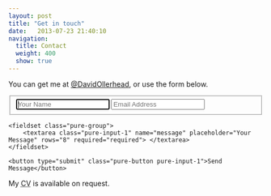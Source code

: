 ```yaml
---
layout: post
title: "Get in touch"
date:   2013-07-23 21:40:10
navigation:
  title: Contact
  weight: 400
  show: true
---
```


You can get me at [@DavidOllerhead][twitter], or use the form below.

<form action="" class="contact pure-form pure-form-aligned">
    <fieldset class="pure-group">
        <input type="text" class="pure-input-1" placeholder="Your Name" name="name" required="required" autofocus="autofocus" />
        <input type="email" class="pure-input-1" placeholder="Email Address" name="email" required="required" />
    </fieldset>

    <fieldset class="pure-group">
        <textarea class="pure-input-1" name="message" placeholder="Your Message" rows="8" required="required"> </textarea>
    </fieldset>

    <button type="submit" class="pure-button pure-input-1">Send Message</button>
</form>

My <abbr title="Curriculum Vitae">CV</abbr> is available on request.


[twitter]: http://www.twitter.com/davidollerhead
[bicycleRules]: http://www.velominati.com/the-rules/
